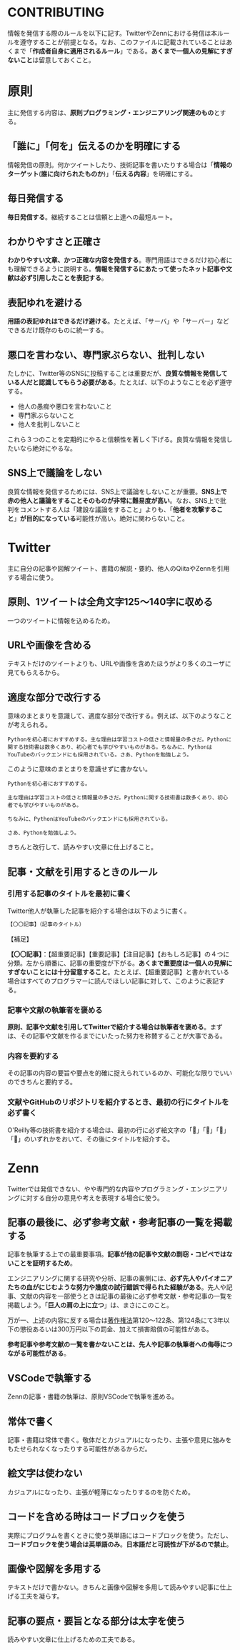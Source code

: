 # CONTRIBUTING

情報を発信する際のルールを以下に記す。TwitterやZennにおける発信は本ルールを遵守することが前提となる。なお、このファイルに記載されていることはあくまで「**作成者自身に適用されるルール**」である。**あくまで一個人の見解にすぎないこと**は留意しておくこと。

# 原則

主に発信する内容は、**原則プログラミング・エンジニアリング関連のもの**とする。

## 「誰に」「何を」伝えるのかを明確にする

情報発信の原則。何かツイートしたり、技術記事を書いたりする場合は「**情報のターゲット**(**誰に向けられたものか**)」「**伝える内容**」を明確にする。

## 毎日発信する

**毎日発信する**。継続することは信頼と上達への最短ルート。

## わかりやすさと正確さ

**わかりやすい文章、かつ正確な内容を発信する**。専門用語はできるだけ初心者にも理解できるように説明する。**情報を発信するにあたって使ったネット記事や文献は必ず引用したことを表記する**。

## 表記ゆれを避ける

**用語の表記ゆれはできるだけ避ける**。たとえば、「サーバ」や「サーバー」などできるだけ既存のものに統一する。

## 悪口を言わない、専門家ぶらない、批判しない

たしかに、Twitter等のSNSに投稿することは重要だが、**良質な情報を発信している人だと認識してもらう必要がある**。たとえば、以下のようなことを必ず遵守する。

* 他人の愚痴や悪口を言わないこと
* 専門家ぶらないこと
* 他人を批判しないこと

これら３つのことを定期的にやると信頼性を著しく下げる。良質な情報を発信したいなら絶対にやるな。

## SNS上で議論をしない

良質な情報を発信するためには、SNS上で議論をしないことが重要。**SNS上で赤の他人と議論をすることそのものが非常に難易度が高い**。なお、SNS上で批判をコメントする人は「建設な議論をすること」よりも、「**他者を攻撃すること**」**が目的になっている**可能性が高い。絶対に関わらないこと。

# Twitter

主に自分の記事や図解ツイート、書籍の解説・要約、他人のQiitaやZennを引用する場合に使う。

## 原則、1ツイートは全角文字125～140字に収める

一つのツイートに情報を込めるため。

## URLや画像を含める

テキストだけのツイートよりも、URLや画像を含めたほうがより多くのユーザに見てもらえるから。

## 適度な部分で改行する

意味のまとまりを意識して、適度な部分で改行する。例えば、以下のようなことが考えられる。

```
Pythonを初心者におすすめする。主な理由は学習コストの低さと情報量の多さだ。Pythonに関する技術書は数多くあり、初心者でも学びやすいものがある。ちなみに、PythonはYouTubeのバックエンドにも採用されている。さあ、Pythonを勉強しよう。
```

このように意味のまとまりを意識せずに書かない。

```
Pythonを初心者におすすめする。

主な理由は学習コストの低さと情報量の多さだ。Pythonに関する技術書は数多くあり、初心者でも学びやすいものがある。

ちなみに、PythonはYouTubeのバックエンドにも採用されている。

さあ、Pythonを勉強しよう。
```

きちんと改行して、読みやすい文章に仕上げること。

## 記事・文献を引用するときのルール

### 引用する記事のタイトルを最初に書く

Twitter他人が執筆した記事を紹介する場合は以下のように書く。

```md
【〇〇記事】（記事のタイトル）
```

【補足】

**【〇〇記事】**：【超重要記事】【重要記事】【注目記事】【おもしろ記事】の４つに分類。左から順番に、記事の重要度が下がる。**あくまで重要度は一個人の見解にすぎないことには十分留意すること**。たとえば、【超重要記事】と書かれている場合はすべてのプログラマーに読んでほしい記事に対して、このように表記する。

### 記事や文献の執筆者を褒める

**原則、記事や文献を引用してTwitterで紹介する場合は執筆者を褒める**。まずは、その記事や文献を作るまでにいたった努力を称賛することが大事である。

### 内容を要約する

その記事の内容の要旨や要点を的確に捉えられているのか、可能化な限りでいいのできちんと要約する。

### 文献やGitHubのリポジトリを紹介するとき、最初の行にタイトルを必ず書く

O'Reilly等の技術書を紹介する場合は、最初の行に必ず絵文字の「📕」「📙」「📘」「📗」のいずれかをおいて、その後にタイトルを紹介する。

# Zenn

Twitterでは発信できない、やや専門的な内容やプログラミング・エンジニアリングに対する自分の意見や考えを表現する場合に使う。

## 記事の最後に、必ず参考文献・参考記事の一覧を掲載する

記事を執筆する上での最重要事項。**記事が他の記事や文献の剽窃・コピペではないことを証明するため**。

エンジニアリングに関する研究や分析、記事の裏側には、**必ず先人やパイオニアたちの血がにじむような努力や幾度の試行錯誤で得られた経験がある**。先人や記事、文献の内容を一部使うときは記事の最後に必ず参考文献・参考記事の一覧を掲載しよう。「**巨人の肩の上に立つ**」は、まさにこのこと。

万が一、上述の内容に反する場合は[著作権法](https://elaws.e-gov.go.jp/document?lawid=345AC0000000048_20220617_504AC0000000068&keyword=%E8%91%97%E4%BD%9C%E6%A8%A9%E6%B3%95)第120～122条、第124条にて3年以下の懲役あるいは300万円以下の罰金、加えて損害賠償の可能性がある。

**参考記事や参考文献の一覧を書かないことは、先人や記事の執筆者への侮辱につながる可能性がある**。

## VSCodeで執筆する

Zennの記事・書籍の執筆は、原則VSCodeで執筆を進める。

## 常体で書く

記事・書籍は常体で書く。敬体だとカジュアルになったり、主張や意見に強みをもたせられなくなったりする可能性があるからだ。

## 絵文字は使わない

カジュアルになったり、主張が軽薄になったりするのを防ぐため。

## コードを含める時はコードブロックを使う

実際にプログラムを書くときに使う英単語にはコードブロックを使う。ただし、**コードブロックを使う場合は英単語のみ**。**日本語だと可読性が下がるので禁止**。

## 画像や図解を多用する

テキストだけで書かない。きちんと画像や図解を多用して読みやすい記事に仕上げる工夫を凝らす。

## 記事の要点・要旨となる部分は太字を使う

読みやすい文章に仕上げるための工夫である。